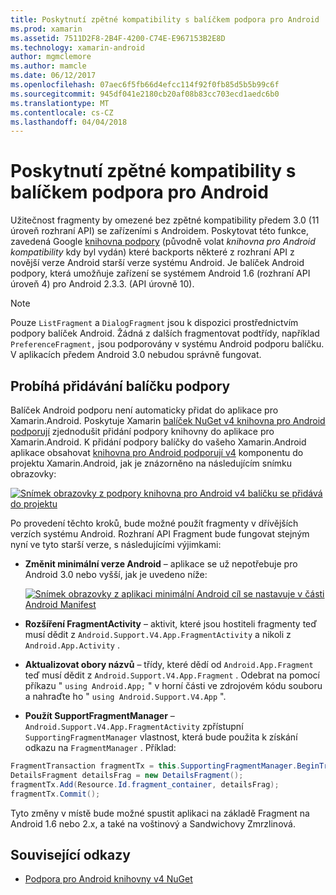 ```yaml
---
title: Poskytnutí zpětné kompatibility s balíčkem podpora pro Android
ms.prod: xamarin
ms.assetid: 7511D2F8-2B4F-4200-C74E-E967153B2E8D
ms.technology: xamarin-android
author: mgmclemore
ms.author: mamcle
ms.date: 06/12/2017
ms.openlocfilehash: 07aec6f5fb66d4efcc114f92f0fb85d5b5b99c6f
ms.sourcegitcommit: 945df041e2180cb20af08b83cc703ecd1aedc6b0
ms.translationtype: MT
ms.contentlocale: cs-CZ
ms.lasthandoff: 04/04/2018
---
```

# <a name="providing-backwards-compatibility-with-the-android-support-package"></a>Poskytnutí zpětné kompatibility s balíčkem podpora pro Android

Užitečnost fragmenty by omezené bez zpětné kompatibility předem 3.0 (11 úroveň rozhraní API) se zařízeními s Androidem. Poskytovat této funkce, zavedená Google [knihovna podpory](http://developer.android.com/sdk/compatibility-library.html) (původně volat *knihovna pro Android kompatibility* kdy byl vydán) které backports některé z rozhraní API z novější verze Android starší verze systému Android. Je balíček Android podpory, která umožňuje zařízení se systémem Android 1.6 (rozhraní API úroveň 4) pro Android 2.3.3. (API úrovně 10).

> [!NOTE]
> Pouze `ListFragment` a `DialogFragment` jsou k dispozici prostřednictvím podpory balíček Android. Žádná z dalších fragmentovat podtřídy, například `PreferenceFragment,` jsou podporovány v systému Android podporu balíčku. V aplikacích předem Android 3.0 nebudou správně fungovat. 


## <a name="adding-the-support-package"></a>Probíhá přidávání balíčku podpory

Balíček Android podporu není automaticky přidat do aplikace pro Xamarin.Android. Poskytuje Xamarin [balíček NuGet v4 knihovna pro Android podporují](https://www.nuget.org/packages/Xamarin.Android.Support.v4/) zjednodušit přidání podpory knihovny do aplikace pro Xamarin.Android. K přidání podpory balíčky do vašeho Xamarin.Android aplikace obsahovat [knihovna pro Android podporují v4](https://www.nuget.org/packages/Xamarin.Android.Support.v4/) komponentu do projektu Xamarin.Android, jak je znázorněno na následujícím snímku obrazovky: 

[![Snímek obrazovky z podpory knihovna pro Android v4 balíčku se přidává do projektu](providing-backwards-compatibility-images/02-sml.png)](providing-backwards-compatibility-images/02.png#lightbox)

Po provedení těchto kroků, bude možné použít fragmenty v dřívějších verzích systému Android. Rozhraní API Fragment bude fungovat stejným nyní ve tyto starší verze, s následujícími výjimkami: 

-   **Změnit minimální verze Android** &ndash; aplikace se už nepotřebuje pro Android 3.0 nebo vyšší, jak je uvedeno níže: 

    [![Snímek obrazovky z aplikaci minimální Android cíl se nastavuje v části Android Manifest](providing-backwards-compatibility-images/03-sml.png)](providing-backwards-compatibility-images/03.png#lightbox)

-   **Rozšíření FragmentActivity** &ndash; aktivit, které jsou hostiteli fragmenty teď musí dědit z `Android.Support.V4.App.FragmentActivity` a nikoli z `Android.App.Activity` . 

-   **Aktualizovat obory názvů** &ndash; třídy, které dědí od `Android.App.Fragment` teď musí dědit z `Android.Support.V4.App.Fragment` . Odebrat na pomocí příkazu " `using Android.App;` " v horní části ve zdrojovém kódu souboru a nahraďte ho " `using Android.Support.V4.App` ". 

-   **Použít SupportFragmentManager** &ndash; `Android.Support.V4.App.FragmentActivity` zpřístupní `SupportingFragmentManager` vlastnost, která bude použita k získání odkazu na `FragmentManager` . Příklad: 

```csharp
FragmentTransaction fragmentTx = this.SupportingFragmentManager.BeginTransaction();
DetailsFragment detailsFrag = new DetailsFragment();
fragmentTx.Add(Resource.Id.fragment_container, detailsFrag);
fragmentTx.Commit();
```

Tyto změny v místě bude možné spustit aplikaci na základě Fragment na Android 1.6 nebo 2.x, a také na voštinový a Sandwichovy Zmrzlinová. 


## <a name="related-links"></a>Související odkazy

- [Podpora pro Android knihovny v4 NuGet](https://www.nuget.org/packages/Xamarin.Android.Support.v4/)
